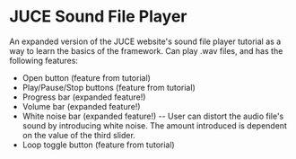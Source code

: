 # JUCE Sound File Player
An expanded version of the JUCE website's sound file player tutorial as a way to learn the basics of the framework. Can play .wav files, and has the following features:
* Open button (feature from tutorial)
* Play/Pause/Stop buttons (feature from tutorial)
* Progress bar (expanded feature!)
* Volume bar (expanded feature!)
* White noise bar (expanded feature!) -- User can distort the audio file's sound by introducing white noise. The amount introduced is dependent on the value of the third slider.
* Loop toggle button (feature from tutorial)
